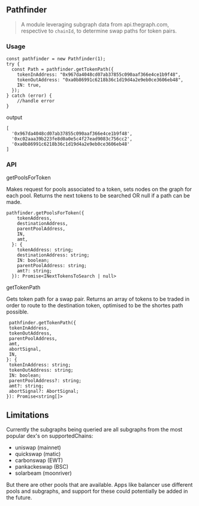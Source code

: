 ## Pathfinder 
> A module leveraging subgraph data from api.thegraph.com, respective to `chainId`, to determine swap paths for token pairs. 

### Usage

```
const pathfinder = new Pathfinder(1);
try {
  const Path = pathfinder.getTokenPath({
    tokenInAddress: "0x967da4048cd07ab37855c090aaf366e4ce1b9f48",
    tokenOutAddress: "0xa0b86991c6218b36c1d19d4a2e9eb0ce3606eb48",
    IN: true,
  });
} catch (error) {
    //handle error
}
```

output
```
[
  '0x967da4048cd07ab37855c090aaf366e4ce1b9f48',
  '0xc02aaa39b223fe8d0a0e5c4f27ead9083c756cc2',
  '0xa0b86991c6218b36c1d19d4a2e9eb0ce3606eb48'
]
```

### API

getPoolsForToken

Makes request for pools associated to a token, sets nodes on the graph for each pool.
Returns the next tokens to be searched OR null if a path can be made.
```  
pathfinder.getPoolsForToken({
    tokenAddress,
    destinationAddress,
    parentPoolAddress,
    IN,
    amt,
  }: {
    tokenAddress: string;
    destinationAddress: string;
    IN: boolean;
    parentPoolAddress: string;
    amt?: string;
  }): Promise<INextTokensToSearch | null>
  ```


getTokenPath 

Gets token path for a swap pair. Returns an array of tokens to be traded in order to route to the destination token, optimised to be the shortes path possible.

   ```
    pathfinder.getTokenPath({
    tokenInAddress,
    tokenOutAddress,
    parentPoolAddress,
    amt,
    abortSignal,
    IN,
  }: {
    tokenInAddress: string;
    tokenOutAddress: string;
    IN: boolean;
    parentPoolAddress?: string;
    amt?: string;
    abortSignal?: AbortSignal;
  }): Promise<string[]>
  ```

## Limitations 
Currently the subgraphs being queried are all subgraphs from the most popular dex's on supportedChains:

- uniswap (mainnet)
- quickswap (matic)
- carbonswap (EWT)
- pankackeswap (BSC)
- solarbeam (moonriver)

But there are other pools that are available. Apps like balancer use different pools and subgraphs, and support for these could potentially be added in the future. 